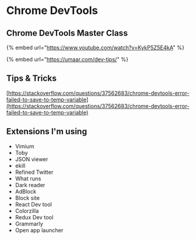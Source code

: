 # Chrome DevTools

## Chrome DevTools Master Class 

{% embed url="https://www.youtube.com/watch?v=KykP5Z5E4kA" %}

{% embed url="https://umaar.com/dev-tips/" %}

## Tips & Tricks

[https://stackoverflow.com/questions/37562683/chrome-devtools-error-failed-to-save-to-temp-variable](https://stackoverflow.com/questions/37562683/chrome-devtools-error-failed-to-save-to-temp-variable)

## Extensions I'm using

* Vimium
* Toby
* JSON viewer
* ekill
* Refined Twitter
* What runs
* Dark reader
* AdBlock
* Block site
* React Dev tool
* Colorzilla
* Redux Dev tool
* Grammarly
* Open app launcher

